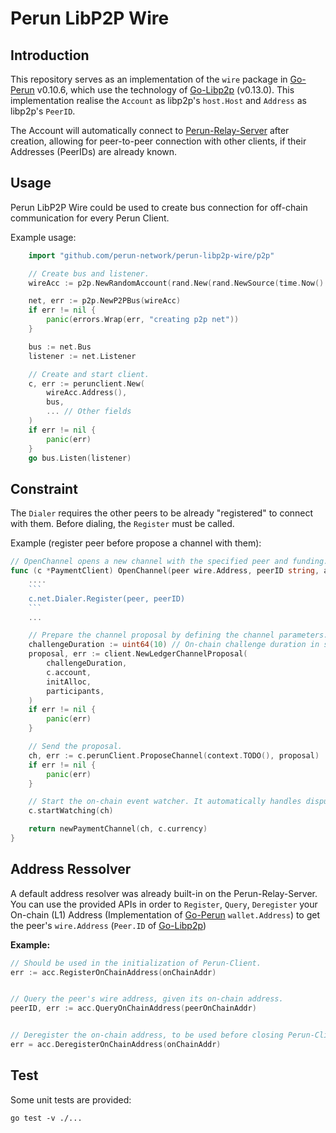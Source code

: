 # Perun LibP2P Wire

## Introduction
This repository serves as an implementation of the `wire` package in [Go-Perun] v0.10.6, which use the technology of [Go-Libp2p] (v0.13.0). This implementation realise the `Account` as libp2p's `host.Host` and `Address` as libp2p's `PeerID`.

The Account will automatically connect to [Perun-Relay-Server] after creation, allowing for peer-to-peer connection with other clients, if their Addresses (PeerIDs) are already known.

## Usage
Perun LibP2P Wire could be used to create bus connection for off-chain communication for every Perun Client. 

Example usage:
```go
    import "github.com/perun-network/perun-libp2p-wire/p2p"

	// Create bus and listener.
	wireAcc := p2p.NewRandomAccount(rand.New(rand.NewSource(time.Now().UnixNano())))

	net, err := p2p.NewP2PBus(wireAcc)
	if err != nil {
		panic(errors.Wrap(err, "creating p2p net"))
	}

    bus := net.Bus
	listener := net.Listener

	// Create and start client.
	c, err := perunclient.New(
		wireAcc.Address(),
        bus,
        ... // Other fields
	)
	if err != nil {
		panic(err)
	}
	go bus.Listen(listener)
```

## Constraint
The `Dialer` requires the other peers to be already "registered" to connect with them. Before dialing, the `Register` must be called. 

Example (register peer before propose a channel with them):
````go
// OpenChannel opens a new channel with the specified peer and funding.
func (c *PaymentClient) OpenChannel(peer wire.Address, peerID string, amount float64) *PaymentChannel {
	....
	```
	c.net.Dialer.Register(peer, peerID)
	```
	... 

	// Prepare the channel proposal by defining the channel parameters.
	challengeDuration := uint64(10) // On-chain challenge duration in seconds.
	proposal, err := client.NewLedgerChannelProposal(
		challengeDuration,
		c.account,
		initAlloc,
		participants,
	)
	if err != nil {
		panic(err)
	}

	// Send the proposal.
	ch, err := c.perunClient.ProposeChannel(context.TODO(), proposal)
	if err != nil {
		panic(err)
	}

	// Start the on-chain event watcher. It automatically handles disputes.
	c.startWatching(ch)

	return newPaymentChannel(ch, c.currency)
}
````

## Address Ressolver
A default address resolver was already built-in on the Perun-Relay-Server. You can use the provided APIs in order to `Register`, `Query`, `Deregister` your On-chain (L1) Address (Implementation of [Go-Perun] `wallet.Address`) to get the peer's `wire.Address` (`Peer.ID` of [Go-Libp2p])

**Example:**
````go
// Should be used in the initialization of Perun-Client.
err := acc.RegisterOnChainAddress(onChainAddr)


// Query the peer's wire address, given its on-chain address.
peerID, err := acc.QueryOnChainAddress(peerOnChainAddr)


// Deregister the on-chain address, to be used before closing Perun-Client,
err = acc.DeregisterOnChainAddress(onChainAddr)

````

## Test
Some unit tests are provided:
```
go test -v ./...
```


[Go-Perun]: https://github.com/hyperledger-labs/go-perun
[Go-Libp2p]: https://pkg.go.dev/github.com/libp2p/go-libp2p@v0.13.0
[Perun-Relay-Server]: https://github.com/perun-network/perun-relay